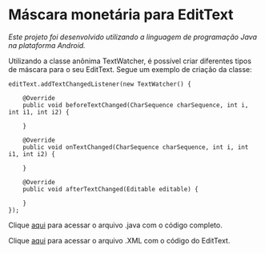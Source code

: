 
# Máscara monetária para EditText
*Este projeto foi desenvolvido utilizando a linguagem de programação Java na plataforma Android.*

Utilizando a classe anônima TextWatcher, é possível criar diferentes tipos de máscara para o seu EditText. Segue um exemplo de criação da classe:
```
editText.addTextChangedListener(new TextWatcher() {
            
    @Override
    public void beforeTextChanged(CharSequence charSequence, int i, int i1, int i2) {

    }

    @Override
    public void onTextChanged(CharSequence charSequence, int i, int i1, int i2) {
                
    }

    @Override
    public void afterTextChanged(Editable editable) {

    }
});
```
Clique [aqui](https://github.com/JoaoPauloAlbuquerque/Mascara-monetaria-Android/blob/master/app/src/main/java/com/example/maskedittext/MainActivity.java) para acessar o arquivo .java com o código completo.

Clique [aqui](https://github.com/JoaoPauloAlbuquerque/Mascara-monetaria-Android/blob/master/app/src/main/res/layout/activity_main.xml) para acessar o arquivo .XML com o código do EditText.
